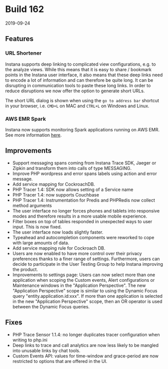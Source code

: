 # Build 162

2019-09-24

## Features

### URL Shortener

Instana supports deep linking to complicated view configurations, e.g. to the analyze views. While this means that it is
easy to share / bookmark points in the Instana user interface, it also means that these deep links need to encode a lot
of information and can therefore be quite long. It can be disrupting in communication tools to paste these long links.
In order to reduce disruptions we now offer the option to generate short URLs.

The short URL dialog is shown when using the `go to address bar` shortcut in your browser, i.e. `CMD+L` on MAC and
`CTRL+L` on Windows and Linux.

### AWS EMR Spark

Instana now supports monitoring Spark applications running on AWS EMR. See more information [here](https://docs.instana.io/ecosystem/apache-spark).

## Improvements

- Support messaging spans coming from Instana Trace SDK, Jaeger or Zipkin and transform them into calls of type MESSAGING.
- Improve PHP wordpress and error spans labels using action and error message.
- Add service mapping for CockroachDB.
- PHP Tracer 1.4: SDK now allows setting of a Service name
- PHP Tracer 1.4: now supports Couchbase
- PHP Tracer 1.4: Instrumentation for Predis and PHPRedis now collect method arguments
- The user interface no longer forces phones and tablets into responsive modes and therefore results in a more usable
  mobile experience.
- Filter boxes on top of tables responded in unexpected ways to user input. This is now fixed.
- The user interface now loads slightly faster.
- Typeahead and autocompletion components were reworked to cope with large amounts of data.
- Add service mapping rule for Cockroach DB.
- Users are now enabled to have more control over their privacy preferences thanks to a finer range of settings. Furthermore, users can decide to participate in the User Testing Group to help Instana improving the product.
- Improvements to settings page: Users can now select more than one application when scoping the Custom events, Alert configurations or Maintenance windows in the "Application Perspective". The new "Application Perspective" scope is similar to using the Dynamic Focus query "entity.application.id:xxx". If more than one application is selected in the new "Application Perspective" scope, then an OR operator is used between the Dynamic Focus queries.

## Fixes

- PHP Trace Sensor 1.1.4: no longer duplicates tracer configuration when writing to php.ini
- Deep links to trace and call analytics are now less likely to be mangled into unusable links by chat tools.
- Custom Events API: values for time-window and grace-period are now restricted to options that are offered in the UI.
